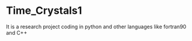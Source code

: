 # Time_Crystals1
It is a research project coding in python and other languages like fortran90 and C++
